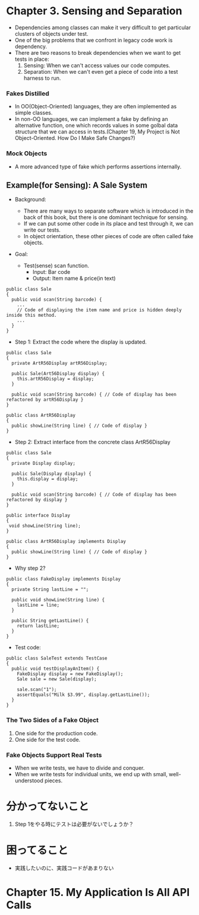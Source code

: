 # Chapter 3. Sensing and Separation

* Dependencies among classes can make it very difficult to get particular clusters of objects under test.
* One of the big problems that we confront in legacy code work is dependency.
* There are two reasons to break dependencies when we want to get tests in place:
    1. Sensing: When we can't access values our code computes.
    1. Separation: When we can't even get a piece of code into a test harness to run.

### Fakes Distilled
* In OO(Object-Oriented) languages, they are often implemented as simple classes.
* In non-OO languages, we can implement a fake by defining an alternative function, one which records values in some golbal data structure that we can access in tests.(Chapter 19, My Project is Not Object-Oriented. How Do I Make Safe Changes?)

### Mock Objects
* A more advanced type of fake which performs assertions internally.

## Example(for Sensing): A Sale System

* Background:
    * There are many ways to separate software which is introduced in the back of this book, but there is one dominant technique for sensing.
    * If we can put some other code in its place and test through it, we can write our tests.
    * In object orientation, these other pieces of code are often called fake objects.

* Goal:
    * Test(sense) scan function.
        * Input: Bar code
        * Output: Item name & price(in text)

```
public class Sale
{
  public void scan(String barcode) {
    ...
    // Code of displaying the item name and price is hidden deeply inside this method.
    ...
  }
}
```

* Step 1: Extract the code where the display is updated.

```
public class Sale
{
  private ArtR56Display artR56Display;

  public Sale(Art56Display display) {
    this.artR56Display = display;
  }

  public void scan(String barcode) { // Code of display has been refactored by artR56Display }
}

public class ArtR56Display
{
  public showLine(String line) { // Code of display }
}
```

* Step 2: Extract interface from the concrete class ArtR56Display

```
public class Sale
{
  private Display display;

  public Sale(Display display) {
    this.display = display;
  }

  public void scan(String barcode) { // Code of display has been refactored by display }
}

public interface Display
{
 void showLine(String line);
}

public class ArtR56Display implements Display
{
  public showLine(String line) { // Code of display }
}

```

* Why step 2?

```
public class FakeDisplay implements Display
{
  private String lastLine = "";

  public void showLine(String line) {
    lastLine = line;
  }

  public String getLastLine() {
    return lastLine;
  }
}
```

* Test code:

```
public class SaleTest extends TestCase
{
  public void testDisplayAnItem() {
    FakeDisplay display = new FakeDisplay();
    Sale sale = new Sale(display);

    sale.scan("1");
    assertEquals("Milk $3.99", display.getLastLine());
  }
}
```

### The Two Sides of a Fake Object
1. One side for the production code.
1. One side for the test code.

### Fake Objects Support Real Tests
* When we write tests, we have to divide and conquer.
* When we write tests for individual units, we end up with small, well-understood pieces.



# 分かってないこと

1. Step 1をやる時にテストは必要がないでしょうか？

# 困ってること
* 実践したいのに、実践コードがあまりない


# Chapter 15. My Application Is All API Calls



